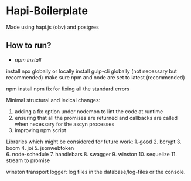 # Hapi-Boilerplate
Made using hapi.js (obv) and postgres


## How to run?
* *npm install*

install npx globally or locally
install gulp-cli globally (not necessary but recommended)
make sure npm and node are set to latest (recommended)

npm install
npm fix for fixing all the standard errors



Minimal structural and lexical changes: 
1. adding a fix option under nodemon to lint the code at runtime
2. ensuring that all the promises are returned and callbacks are called when necessary for the ascyn processes
3. improving npm script


Libraries which might be considered for future work:
<strike>1. good</strike>
2. bcrypt
3. boom 
4. joi
5. jsonwebtoken            
6. node-schedule
7. handlebars
8. swagger
9. winston
10. sequelize
11. stream to promise


winston transport logger: log files in the database/log-files or the console. 
